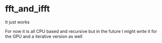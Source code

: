 # fft_and_ifft
It just works

For now it is all CPU based and recursive but in the future I might write it for the GPU and a iterative version as well
